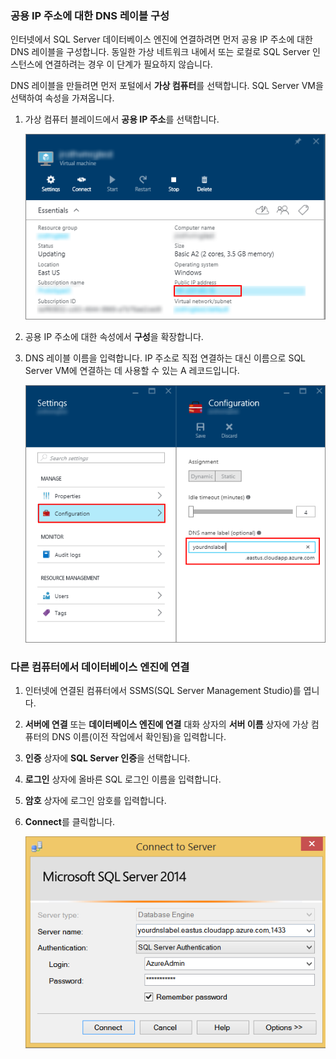 ### 공용 IP 주소에 대한 DNS 레이블 구성

인터넷에서 SQL Server 데이터베이스 엔진에 연결하려면 먼저 공용 IP 주소에 대한 DNS 레이블을 구성합니다. 동일한 가상 네트워크 내에서 또는 로컬로 SQL Server 인스턴스에 연결하려는 경우 이 단계가 필요하지 않습니다.

DNS 레이블을 만들려면 먼저 포털에서 **가상 컴퓨터**를 선택합니다. SQL Server VM을 선택하여 속성을 가져옵니다.

1. 가상 컴퓨터 블레이드에서 **공용 IP 주소**를 선택합니다.

	![공용 IP 주소](./media/virtual-machines-sql-server-connection-steps/rm-public-ip-address.png)

2. 공용 IP 주소에 대한 속성에서 **구성**을 확장합니다.

3. DNS 레이블 이름을 입력합니다. IP 주소로 직접 연결하는 대신 이름으로 SQL Server VM에 연결하는 데 사용할 수 있는 A 레코드입니다.

	![dns 레이블](./media/virtual-machines-sql-server-connection-steps/rm-dns-label.png)

### 다른 컴퓨터에서 데이터베이스 엔진에 연결
 
1. 인터넷에 연결된 컴퓨터에서 SSMS(SQL Server Management Studio)를 엽니다.

2. **서버에 연결** 또는 **데이터베이스 엔진에 연결** 대화 상자의 **서버 이름** 상자에 가상 컴퓨터의 DNS 이름(이전 작업에서 확인됨)을 입력합니다.

3. **인증** 상자에 **SQL Server 인증**을 선택합니다.

5. **로그인** 상자에 올바른 SQL 로그인 이름을 입력합니다.

6. **암호** 상자에 로그인 암호를 입력합니다.

7. **Connect**를 클릭합니다.

	![ssms 연결](./media/virtual-machines-sql-server-connection-steps/rm-ssms-connect.png)

<!---HONumber=AcomDC_0309_2016-->